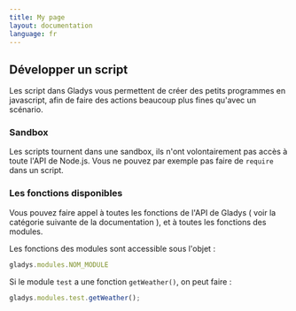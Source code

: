 ```yaml
---
title: My page
layout: documentation
language: fr
---
```


## Développer un script

Les script dans Gladys vous permettent de créer des petits programmes en javascript, afin de faire des actions beaucoup plus fines qu'avec un scénario.

### Sandbox

Les scripts tournent dans une sandbox, ils n'ont volontairement pas accès à toute l'API de Node.js. Vous ne pouvez par exemple pas faire de `require` dans un script.

### Les fonctions disponibles

Vous pouvez faire appel à toutes les fonctions de l'API de Gladys ( voir la catégorie suivante de la documentation ), et à toutes les fonctions des modules.

Les fonctions des modules sont accessible sous l'objet :

```javascript
gladys.modules.NOM_MODULE
```

Si le module `test` a une fonction `getWeather()`, on peut faire :

```javascript
gladys.modules.test.getWeather();
```